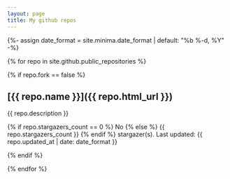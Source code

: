 ```yaml
---
layout: page
title: My github repos
---
```


{%- assign date_format = site.minima.date_format | default: "%b %-d, %Y" -%}

{% for repo in site.github.public_repositories %}

{% if repo.fork == false %}

## [{{ repo.name }}]({{ repo.html_url }})

{{ repo.description }}

{% if repo.stargazers_count == 0 %}
No
{% else %}
{{ repo.stargazers_count }}
{% endif %} stargazer(s). Last updated: {{ repo.updated_at | date: date_format }}

{% endif %}

{% endfor %}
